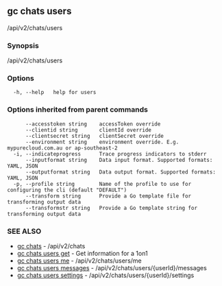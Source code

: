 ## gc chats users

/api/v2/chats/users

### Synopsis

/api/v2/chats/users

### Options

```
  -h, --help   help for users
```

### Options inherited from parent commands

```
      --accesstoken string    accessToken override
      --clientid string       clientId override
      --clientsecret string   clientSecret override
      --environment string    environment override. E.g. mypurecloud.com.au or ap-southeast-2
  -i, --indicateprogress      Trace progress indicators to stderr
      --inputformat string    Data input format. Supported formats: YAML, JSON
      --outputformat string   Data output format. Supported formats: YAML, JSON
  -p, --profile string        Name of the profile to use for configuring the cli (default "DEFAULT")
      --transform string      Provide a Go template file for transforming output data
      --transformstr string   Provide a Go template string for transforming output data
```

### SEE ALSO

* [gc chats](gc_chats.html)	 - /api/v2/chats
* [gc chats users get](gc_chats_users_get.html)	 - Get information for a 1on1
* [gc chats users me](gc_chats_users_me.html)	 - /api/v2/chats/users/me
* [gc chats users messages](gc_chats_users_messages.html)	 - /api/v2/chats/users/{userId}/messages
* [gc chats users settings](gc_chats_users_settings.html)	 - /api/v2/chats/users/{userId}/settings



